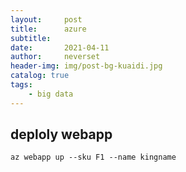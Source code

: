 ```yaml
---
layout:     post
title:      azure
subtitle:   
date:       2021-04-11
author:     neverset
header-img: img/post-bg-kuaidi.jpg
catalog: true
tags:
    - big data
---
```



## deploly webapp

```az webapp up --sku F1 --name kingname```